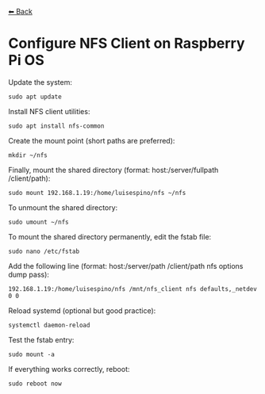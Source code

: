 [⬅ Back](../)

# Configure NFS Client on Raspberry Pi OS

Update the system:
```
sudo apt update
```

Install NFS client utilities:
```
sudo apt install nfs-common
```

Create the mount point (short paths are preferred):
```
mkdir ~/nfs
```

Finally, mount the shared directory (format: host:/server/fullpath /client/path):
```
sudo mount 192.168.1.19:/home/luisespino/nfs ~/nfs
```

To unmount the shared directory:
```
sudo umount ~/nfs
```

To mount the shared directory permanently, edit the fstab file:
```
sudo nano /etc/fstab
```

Add the following line (format: host:/server/path /client/path nfs options dump pass):
```
192.168.1.19:/home/luisespino/nfs /mnt/nfs_client nfs defaults,_netdev 0 0
```

Reload systemd (optional but good practice):
```
systemctl daemon-reload
```

Test the fstab entry:
```
sudo mount -a
```

If everything works correctly, reboot:
```
sudo reboot now
```
